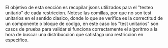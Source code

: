 El objetivo de esta sección es recopilar jsons utilizados para el "testeo unitario" de cada restriccion.
Notese las comillas, por que no son test unitarios en el sentido clasico, donde lo que se verifica es
la correctitud de un componente o bloque de codigo, en este caso los "test unitarios" son casos de prueba
para validar si funciona correctamente el algoritmo a la hora de buscar una distribuccion que satisfaga
una restriccion en especifico.
